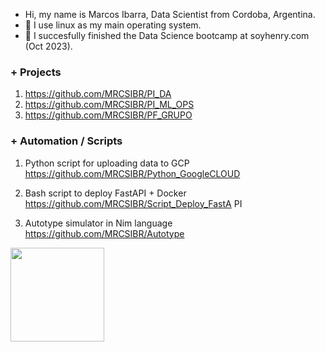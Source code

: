 - Hi, my name is Marcos Ibarra, Data Scientist from Cordoba, Argentina.
- 🐧 I use linux as my main operating system.
- 🌱 I succesfully finished the Data Science bootcamp at soyhenry.com (Oct 2023).

### + Projects

   1.  https://github.com/MRCSIBR/PI_DA
   2.  https://github.com/MRCSIBR/PI_ML_OPS
   3.  https://github.com/MRCSIBR/PF_GRUPO

### + Automation / Scripts

  1. Python script for uploading data to GCP
     https://github.com/MRCSIBR/Python_GoogleCLOUD
  
  2. Bash script to deploy FastAPI + Docker
     https://github.com/MRCSIBR/Script_Deploy_FastA PI
  
  3. Autotype simulator in Nim language  
     https://github.com/MRCSIBR/Autotype
<!---
MRCSIBR/MRCSIBR is a ✨ special ✨ repository because its `README.md` (this file) appears on your GitHub profile.
You can click the Preview link to take a look at your changes.
--->
<img height="150" src="https://github-readme-stats.vercel.app/api/top-langs/?username=MRCSIBR&theme=dark&layout=compact&count_private=true" />
